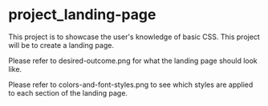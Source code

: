 # project_landing-page

This project is to showcase the user's knowledge of basic CSS. This project will be to create a landing page. 

Please refer to desired-outcome.png for what the landing page should look like.

Please refer to colors-and-font-styles.png to see which styles are applied to each section of the landing page. 